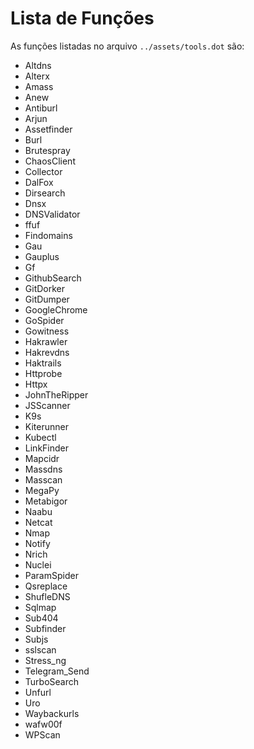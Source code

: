 # Lista de Funções

As funções listadas no arquivo `../assets/tools.dot` são:

- Altdns
- Alterx
- Amass
- Anew
- Antiburl
- Arjun
- Assetfinder
- Burl
- Brutespray
- ChaosClient
- Collector
- DalFox
- Dirsearch
- Dnsx
- DNSValidator
- ffuf
- Findomains
- Gau
- Gauplus
- Gf
- GithubSearch
- GitDorker
- GitDumper
- GoogleChrome
- GoSpider
- Gowitness
- Hakrawler
- Hakrevdns
- Haktrails
- Httprobe
- Httpx
- JohnTheRipper
- JSScanner
- K9s
- Kiterunner
- Kubectl
- LinkFinder
- Mapcidr
- Massdns
- Masscan
- MegaPy
- Metabigor
- Naabu
- Netcat
- Nmap
- Notify
- Nrich
- Nuclei
- ParamSpider
- Qsreplace
- ShufleDNS
- Sqlmap
- Sub404
- Subfinder
- Subjs
- sslscan
- Stress_ng
- Telegram_Send
- TurboSearch
- Unfurl
- Uro
- Waybackurls
- wafw00f
- WPScan
